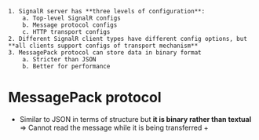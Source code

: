 
```ad-summary
1. SignalR server has **three levels of configuration**:
	a. Top-level SignalR configs
	b. Message protocol configs
	c. HTTP transport configs
2. Different SignalR client types have different config options, but **all clients support configs of transport mechanism**
3. MessagePack protocol can store data in binary format
	a. Stricter than JSON
	b. Better for performance

```


# MessagePack protocol 

- Similar to JSON in terms of structure but **it is binary rather than textual** => Cannot read the message while it is being transferred + 